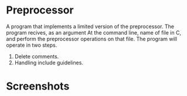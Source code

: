 # Preprocessor
A program that implements a limited version of the preprocessor. The program recives, as an argument At the command line, name of file in C, and perform the preprocessor operations on that file. The program will operate in two steps. 
1. Delete comments.
2. Handling include guidelines. 
  
# Screenshots
